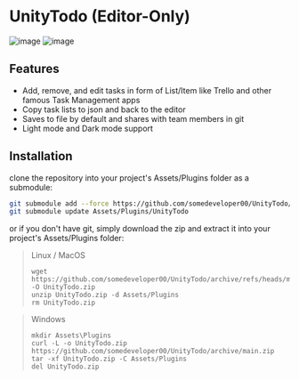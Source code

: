 # UnityTodo (Editor-Only)

![image](https://github.com/somedeveloper00/UnityTodo/assets/79690923/584410f2-56dc-4e53-b4aa-a0454beda234)
![image](https://github.com/somedeveloper00/UnityTodo/assets/79690923/248f4b7f-1633-4a50-a7c7-070a9a9ba82a)



## Features
* Add, remove, and edit tasks in form of List/Item like Trello and other famous Task Management apps
* Copy task lists to json and back to the editor
* Saves to file by default and shares with team members in git
* Light mode and Dark mode support

## Installation
clone the repository into your project's Assets/Plugins folder as a submodule:
```bash
git submodule add --force https://github.com/somedeveloper00/UnityTodo/ Assets/Plugins/UnityTodo
git submodule update Assets/Plugins/UnityTodo
```
or if you don't have git, simply download the zip and extract it into your project's Assets/Plugins folder:
> Linux / MacOS
> ```
> wget https://github.com/somedeveloper00/UnityTodo/archive/refs/heads/main.zip -O UnityTodo.zip
> unzip UnityTodo.zip -d Assets/Plugins
> rm UnityTodo.zip

> Windows
> ```
> mkdir Assets\Plugins
> curl -L -o UnityTodo.zip https://github.com/somedeveloper00/UnityTodo/archive/main.zip
> tar -xf UnityTodo.zip -C Assets/Plugins
> del UnityTodo.zip
> ```
